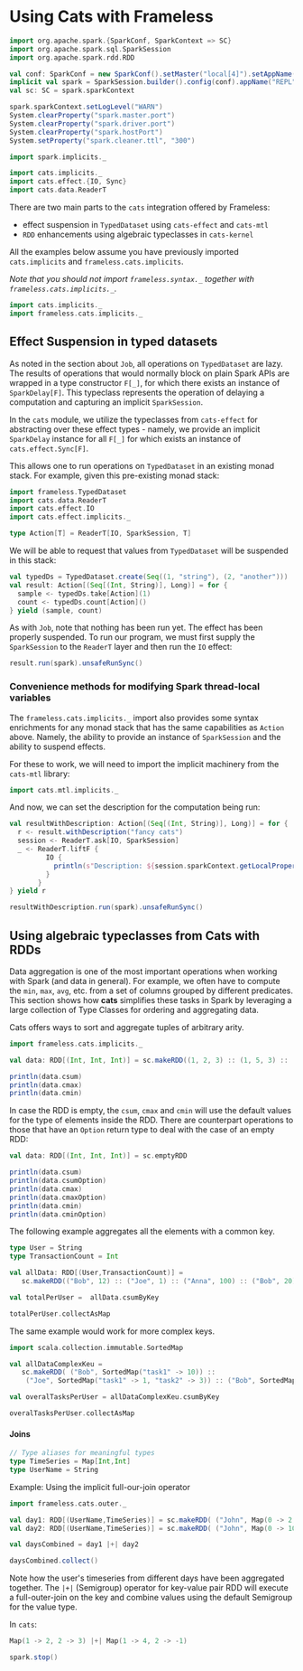 # Using Cats with Frameless

```scala mdoc:invisible
import org.apache.spark.{SparkConf, SparkContext => SC}
import org.apache.spark.sql.SparkSession
import org.apache.spark.rdd.RDD

val conf: SparkConf = new SparkConf().setMaster("local[4]").setAppName("cats.bec test")
implicit val spark = SparkSession.builder().config(conf).appName("REPL").getOrCreate()
val sc: SC = spark.sparkContext

spark.sparkContext.setLogLevel("WARN")
System.clearProperty("spark.master.port")
System.clearProperty("spark.driver.port")
System.clearProperty("spark.hostPort")
System.setProperty("spark.cleaner.ttl", "300")

import spark.implicits._

import cats.implicits._
import cats.effect.{IO, Sync}
import cats.data.ReaderT
```

There are two main parts to the `cats` integration offered by Frameless:
- effect suspension in `TypedDataset` using `cats-effect` and `cats-mtl`
- `RDD` enhancements using algebraic typeclasses in `cats-kernel`

All the examples below assume you have previously imported `cats.implicits` and `frameless.cats.implicits`.

*Note that you should not import `frameless.syntax._` together with `frameless.cats.implicits._`.*

```scala mdoc
import cats.implicits._
import frameless.cats.implicits._
```

## Effect Suspension in typed datasets

As noted in the section about `Job`, all operations on `TypedDataset` are lazy. The results of 
operations that would normally block on plain Spark APIs are wrapped in a type constructor `F[_]`, 
for which there exists an instance of `SparkDelay[F]`. This typeclass represents the operation of 
delaying a computation and capturing an implicit `SparkSession`. 

In the `cats` module, we utilize the typeclasses from `cats-effect` for abstracting over these 
effect types - namely, we provide an implicit `SparkDelay` instance for all `F[_]` for which exists
an instance of `cats.effect.Sync[F]`.

This allows one to run operations on `TypedDataset` in an existing monad stack. For example, given
this pre-existing monad stack:
```scala mdoc
import frameless.TypedDataset
import cats.data.ReaderT
import cats.effect.IO
import cats.effect.implicits._

type Action[T] = ReaderT[IO, SparkSession, T]
```

We will be able to request that values from `TypedDataset` will be suspended in this stack:
```scala mdoc
val typedDs = TypedDataset.create(Seq((1, "string"), (2, "another")))
val result: Action[(Seq[(Int, String)], Long)] = for {
  sample <- typedDs.take[Action](1)
  count <- typedDs.count[Action]()
} yield (sample, count)
```

As with `Job`, note that nothing has been run yet. The effect has been properly suspended. To
run our program, we must first supply the `SparkSession` to the `ReaderT` layer and then
run the `IO` effect:
```scala mdoc
result.run(spark).unsafeRunSync()
```

### Convenience methods for modifying Spark thread-local variables

The `frameless.cats.implicits._` import also provides some syntax enrichments for any monad
stack that has the same capabilities as `Action` above. Namely, the ability to provide an
instance of `SparkSession` and the ability to suspend effects.

For these to work, we will need to import the implicit machinery from the `cats-mtl` library:
```scala mdoc
import cats.mtl.implicits._
```

And now, we can set the description for the computation being run:
```scala mdoc
val resultWithDescription: Action[(Seq[(Int, String)], Long)] = for {
  r <- result.withDescription("fancy cats")
  session <- ReaderT.ask[IO, SparkSession]
  _ <- ReaderT.liftF {
         IO {
           println(s"Description: ${session.sparkContext.getLocalProperty("spark.job.description")}")
         }
       }
} yield r

resultWithDescription.run(spark).unsafeRunSync()
```

## Using algebraic typeclasses from Cats with RDDs

Data aggregation is one of the most important operations when working with Spark (and data in general).
For example, we often have to compute the `min`, `max`, `avg`, etc. from a set of columns grouped by
different predicates. This section shows how **cats** simplifies these tasks in Spark by
leveraging a large collection of Type Classes for ordering and aggregating data.


Cats offers ways to sort and aggregate tuples of arbitrary arity.

```scala mdoc
import frameless.cats.implicits._

val data: RDD[(Int, Int, Int)] = sc.makeRDD((1, 2, 3) :: (1, 5, 3) :: (8, 2, 3) :: Nil)

println(data.csum)
println(data.cmax)
println(data.cmin)
```

In case the RDD is empty, the `csum`, `cmax` and `cmin` will use the default values for the type of
elements inside the RDD. There are counterpart operations to those that have an `Option` return type
to deal with the case of an empty RDD:

```scala mdoc
val data: RDD[(Int, Int, Int)] = sc.emptyRDD

println(data.csum)
println(data.csumOption)
println(data.cmax)
println(data.cmaxOption)
println(data.cmin)
println(data.cminOption)
``` 

The following example aggregates all the elements with a common key.

```scala mdoc
type User = String
type TransactionCount = Int

val allData: RDD[(User,TransactionCount)] =
   sc.makeRDD(("Bob", 12) :: ("Joe", 1) :: ("Anna", 100) :: ("Bob", 20) :: ("Joe", 2) :: Nil)

val totalPerUser =  allData.csumByKey

totalPerUser.collectAsMap
```

The same example would work for more complex keys.

```scala mdoc
import scala.collection.immutable.SortedMap

val allDataComplexKeu =
   sc.makeRDD( ("Bob", SortedMap("task1" -> 10)) ::
    ("Joe", SortedMap("task1" -> 1, "task2" -> 3)) :: ("Bob", SortedMap("task1" -> 10, "task2" -> 1)) :: ("Joe", SortedMap("task3" -> 4)) :: Nil )

val overalTasksPerUser = allDataComplexKeu.csumByKey

overalTasksPerUser.collectAsMap
```

#### Joins

```scala mdoc
// Type aliases for meaningful types
type TimeSeries = Map[Int,Int]
type UserName = String
```

Example: Using the implicit full-our-join operator

```scala mdoc
import frameless.cats.outer._

val day1: RDD[(UserName,TimeSeries)] = sc.makeRDD( ("John", Map(0 -> 2, 1 -> 4)) :: ("Chris", Map(0 -> 1, 1 -> 2)) :: ("Sam", Map(0 -> 1)) :: Nil )
val day2: RDD[(UserName,TimeSeries)] = sc.makeRDD( ("John", Map(0 -> 10, 1 -> 11)) :: ("Chris", Map(0 -> 1, 1 -> 2)) :: ("Joe", Map(0 -> 1, 1 -> 2)) :: Nil )

val daysCombined = day1 |+| day2

daysCombined.collect()
```

Note how the user's timeseries from different days have been aggregated together.
The `|+|` (Semigroup) operator for key-value pair RDD will execute a full-outer-join
on the key and combine values using the default Semigroup for the value type.

In `cats`:

```scala mdoc
Map(1 -> 2, 2 -> 3) |+| Map(1 -> 4, 2 -> -1)
```

```scala mdoc:invisible
spark.stop()
```
